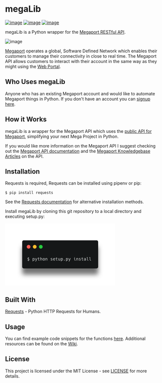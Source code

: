 # megaLib
[![image](https://img.shields.io/badge/License-MIT-lightgrey.svg)](https://github.com/jvdspeare/megaLib/blob/master/LICENSE)
[![image](https://img.shields.io/badge/Python-3.x-blue.svg)](https://www.python.org/)
[![image](https://img.shields.io/badge/API-Megaport-red.svg)](https://api.megaport.com/)


megaLib is a Python wrapper for the [Megaport RESTful API](https://dev.megaport.com/).

![image](https://i.imgur.com/topjx8v.png)

[Megaport](https://www.megaport.com/) operates a global, Software Defined Network which enables their customers to 
manage their connectivity in close to real time. The Megaport API allows customers to interact with their account in 
the same way as they might using the [Web Portal](https://portal.megaport.com/login).

## Who Uses megaLib
Anyone who has an existing Megaport account and would like to automate Megaport things in Python. If you don't have an 
account you can [signup here](https://portal.megaport.com/signup).

## How it Works
megaLib is a wrapper for the Megaport API which uses the [public API for Megaport](https://api.megaport.com/), 
simplifying your next Mega Project in Python.

If you would like more information on the Megaport API I suggest checking out the 
[Megaport API documentation](https://dev.megaport.com/) and the 
[Megaport Knowledgebase Articles](https://knowledgebase.megaport.com/open-api/) on the API.

## Installation
Requests is required, Requests can be installed using pipenv or pip:
```
$ pip install requests
```
See the [Requests documentation](http://docs.python-requests.org/en/master/user/install/) for alternative installation 
methods.

Install megaLib by cloning this git repository to a local directory and executing setup.py:

<img src="./img/setup.png">

## Built With
[Requests](https://github.com/requests/requests) - Python HTTP Requests for Humans.

## Usage

You can find example code snippets for the functions [here](https://github.com/jvdspeare/megaLib/tree/master/examples). 
Additional resources can be found on the [Wiki](https://github.com/jvdspeare/megaLib/wiki).

## License
This project is licensed under the MIT License - see 
[LICENSE](https://github.com/jvdspeare/megaLib/blob/master/LICENSE) for more details.